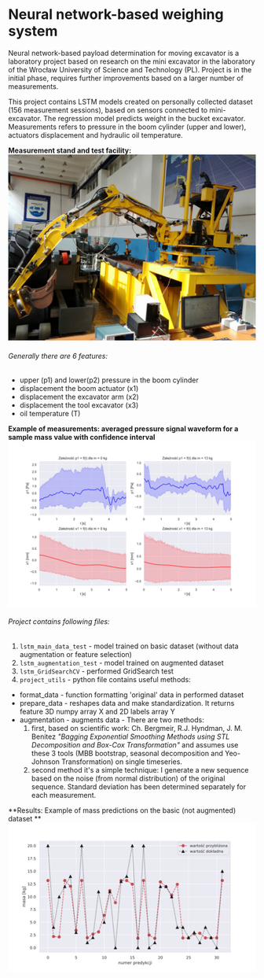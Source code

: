 # Neural network-based weighing system
Neural network-based payload determination for moving excavator is a laboratory project based on research on the mini excavator
in the laboratory of the Wrocław University of Science and Technology (PL). 
Project is in the initial phase, requires further improvements based on a larger number of measurements.

This project contains LSTM models created on personally collected dataset (156 measurement sessions), based on sensors connected to mini-excavator.
The regression model predicts weight in the bucket excavator. 
Measurements refers to pressure in the boom cylinder (upper and lower), actuators displacement and hydraulic oil temperature. 

**Measurement stand and test facility:** 
![measurement_object](all_plots/koparka.jpg)

###### Generally there are 6 features: 
  - upper (p1) and lower(p2) pressure in the boom cylinder
  - displacement the boom actuator (x1)
  - displacement the excavator arm (x2)
  - displacement the tool excavator (x3)
  - oil temperature (T)
  
**Example of measurements: averaged pressure signal waveform for a sample mass value with confidence interval**
![measurement_example_01](all_plots/subplot01.svg)

###### Project contains following files:
1. `lstm_main_data_test` - model trained on basic dataset (without data augmentation or feature selection)
2. `lstm_augmentation_test` - model trained on augmented dataset
3. `lstm_GridSearchCV` - performed GridSearch test
4. `project_utils` - python file contains useful methods: 
  * format_data - function formatting 'original' data in performed dataset
  * prepare_data - reshapes data and make standardization. It returns feature 3D numpy array X and 2D labels array Y
  * augmentation - augments data - There are two methods: 
      1) first, based on scientific work: Ch. Bergmeir, R.J. Hyndman, J. M. Benitez *"Bagging Exponential Smoothing Methods using STL  Decomposition and Box-Cox Transformation"* and assumes use these 3 tools (MBB bootstrap, seasonal decomposition and Yeo-Johnson Transformation) on single timeseries.
      2) second method it's a simple technique: I generate a new sequence based on the noise (from normal distribution) of the original sequence. Standard deviation has been determined separately for each measurement. 

**Results: Example of mass predictions on the basic (not augmented) dataset **
![predictions](all_plots/predictions_test_dane156.svg)
